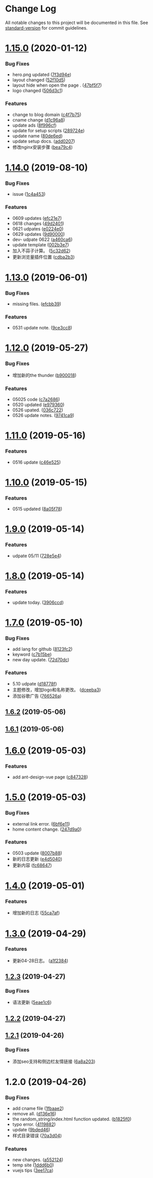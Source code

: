 # Change Log

All notable changes to this project will be documented in this file. See [standard-version](https://github.com/conventional-changelog/standard-version) for commit guidelines.

# [1.15.0](https://github.com/alterhu2020/alterhu2020.github.io/compare/v1.14.0...v1.15.0) (2020-01-12)


### Bug Fixes

* hero.png updated ([7f3d94e](https://github.com/alterhu2020/alterhu2020.github.io/commit/7f3d94e))
* layout changed ([52f10d5](https://github.com/alterhu2020/alterhu2020.github.io/commit/52f10d5))
* layout hide when open the page . ([47bf5f7](https://github.com/alterhu2020/alterhu2020.github.io/commit/47bf5f7))
* logo changed ([506d3c1](https://github.com/alterhu2020/alterhu2020.github.io/commit/506d3c1))


### Features

* change to blog domain ([c4f7b75](https://github.com/alterhu2020/alterhu2020.github.io/commit/c4f7b75))
* cname change ([d1c96a8](https://github.com/alterhu2020/alterhu2020.github.io/commit/d1c96a8))
* update ads ([8f996cf](https://github.com/alterhu2020/alterhu2020.github.io/commit/8f996cf))
* update for setup scripts ([289724e](https://github.com/alterhu2020/alterhu2020.github.io/commit/289724e))
* update name ([80de6ed](https://github.com/alterhu2020/alterhu2020.github.io/commit/80de6ed))
* update setup docs. ([add0207](https://github.com/alterhu2020/alterhu2020.github.io/commit/add0207))
* 修改nginx安装步骤 ([bea79c4](https://github.com/alterhu2020/alterhu2020.github.io/commit/bea79c4))



# [1.14.0](https://github.com/alterhu2020/alterhu2020.github.io/compare/v1.13.0...v1.14.0) (2019-08-10)


### Bug Fixes

* issue ([1c4a453](https://github.com/alterhu2020/alterhu2020.github.io/commit/1c4a453))


### Features

* 0609 updates ([efc21e7](https://github.com/alterhu2020/alterhu2020.github.io/commit/efc21e7))
* 0618 changes ([49d2401](https://github.com/alterhu2020/alterhu2020.github.io/commit/49d2401))
* 0621 udpates ([e0224e0](https://github.com/alterhu2020/alterhu2020.github.io/commit/e0224e0))
* 0629 updates ([9d90000](https://github.com/alterhu2020/alterhu2020.github.io/commit/9d90000))
* dev- udpate 0622 ([a460ca6](https://github.com/alterhu2020/alterhu2020.github.io/commit/a460ca6))
* update template ([002b3e7](https://github.com/alterhu2020/alterhu2020.github.io/commit/002b3e7))
* 加入不蒜子计算。 ([5c32d62](https://github.com/alterhu2020/alterhu2020.github.io/commit/5c32d62))
* 更新浏览量插件位置 ([cdba2b3](https://github.com/alterhu2020/alterhu2020.github.io/commit/cdba2b3))



# [1.13.0](https://github.com/alterhu2020/alterhu2020.github.io/compare/v1.12.0...v1.13.0) (2019-06-01)


### Bug Fixes

* missing files. ([efcbb39](https://github.com/alterhu2020/alterhu2020.github.io/commit/efcbb39))


### Features

* 0531 update note. ([9ce3cc8](https://github.com/alterhu2020/alterhu2020.github.io/commit/9ce3cc8))



# [1.12.0](https://github.com/alterhu2020/alterhu2020.github.io/compare/v1.11.0...v1.12.0) (2019-05-27)


### Bug Fixes

* 增加新的the thunder ([b900018](https://github.com/alterhu2020/alterhu2020.github.io/commit/b900018))


### Features

* 05025 code ([c7a2686](https://github.com/alterhu2020/alterhu2020.github.io/commit/c7a2686))
* 0520 updated ([e979360](https://github.com/alterhu2020/alterhu2020.github.io/commit/e979360))
* 0526 upated. ([036c722](https://github.com/alterhu2020/alterhu2020.github.io/commit/036c722))
* 0526 update notes. ([9741ca9](https://github.com/alterhu2020/alterhu2020.github.io/commit/9741ca9))



# [1.11.0](https://github.com/alterhu2020/alterhu2020.github.io/compare/v1.10.0...v1.11.0) (2019-05-16)


### Features

* 0516 update ([c46e525](https://github.com/alterhu2020/alterhu2020.github.io/commit/c46e525))



# [1.10.0](https://github.com/alterhu2020/alterhu2020.github.io/compare/v1.9.0...v1.10.0) (2019-05-15)


### Features

* 0515 updated ([8a05f78](https://github.com/alterhu2020/alterhu2020.github.io/commit/8a05f78))



# [1.9.0](https://github.com/alterhu2020/alterhu2020.github.io/compare/v1.8.0...v1.9.0) (2019-05-14)


### Features

* udpate 05/11 ([728e5e4](https://github.com/alterhu2020/alterhu2020.github.io/commit/728e5e4))



# [1.8.0](https://github.com/alterhu2020/alterhu2020.github.io/compare/v1.7.0...v1.8.0) (2019-05-14)


### Features

* update today. ([3906ccd](https://github.com/alterhu2020/alterhu2020.github.io/commit/3906ccd))



# [1.7.0](https://github.com/alterhu2020/alterhu2020.github.io/compare/v1.6.2...v1.7.0) (2019-05-10)


### Bug Fixes

* add lang for github ([8123fc2](https://github.com/alterhu2020/alterhu2020.github.io/commit/8123fc2))
* keyword ([c7b15be](https://github.com/alterhu2020/alterhu2020.github.io/commit/c7b15be))
* new day update. ([72d70dc](https://github.com/alterhu2020/alterhu2020.github.io/commit/72d70dc))


### Features

* 5.10 udpate ([d18778f](https://github.com/alterhu2020/alterhu2020.github.io/commit/d18778f))
* 主题修改，增加logo和名称更改。 ([dceeba3](https://github.com/alterhu2020/alterhu2020.github.io/commit/dceeba3))
* 添加谷歌广告 ([766526a](https://github.com/alterhu2020/alterhu2020.github.io/commit/766526a))



## [1.6.2](https://github.com/alterhu2020/alterhu2020.github.io/compare/v1.6.1...v1.6.2) (2019-05-06)



## [1.6.1](https://github.com/alterhu2020/alterhu2020.github.io/compare/v1.6.0...v1.6.1) (2019-05-06)



# [1.6.0](https://github.com/alterhu2020/alterhu2020.github.io/compare/v1.5.0...v1.6.0) (2019-05-03)


### Features

* add ant-design-vue page ([c847328](https://github.com/alterhu2020/alterhu2020.github.io/commit/c847328))



# [1.5.0](https://github.com/alterhu2020/alterhu2020.github.io/compare/v1.4.0...v1.5.0) (2019-05-03)


### Bug Fixes

* external link error. ([6bf6e11](https://github.com/alterhu2020/alterhu2020.github.io/commit/6bf6e11))
* home content change. ([247d9a0](https://github.com/alterhu2020/alterhu2020.github.io/commit/247d9a0))


### Features

* 0503 update ([8007b88](https://github.com/alterhu2020/alterhu2020.github.io/commit/8007b88))
* 新的日志更新 ([e4d5040](https://github.com/alterhu2020/alterhu2020.github.io/commit/e4d5040))
* 更新内容 ([fc68647](https://github.com/alterhu2020/alterhu2020.github.io/commit/fc68647))



# [1.4.0](https://github.com/alterhu2020/alterhu2020.github.io/compare/v1.3.0...v1.4.0) (2019-05-01)


### Features

* 增加新的日志 ([55ca7af](https://github.com/alterhu2020/alterhu2020.github.io/commit/55ca7af))



# [1.3.0](https://github.com/alterhu2020/alterhu2020.github.io/compare/v1.2.3...v1.3.0) (2019-04-29)


### Features

* 更新04-28日志。 ([a1f2384](https://github.com/alterhu2020/alterhu2020.github.io/commit/a1f2384))



## [1.2.3](https://github.com/alterhu2020/alterhu2020.github.io/compare/v1.2.2...v1.2.3) (2019-04-27)


### Bug Fixes

* 语法更新 ([5eae1c6](https://github.com/alterhu2020/alterhu2020.github.io/commit/5eae1c6))



## [1.2.2](https://github.com/alterhu2020/alterhu2020.github.io/compare/v1.2.1...v1.2.2) (2019-04-27)



## [1.2.1](https://github.com/alterhu2020/alterhu2020.github.io/compare/v1.2.0...v1.2.1) (2019-04-26)


### Bug Fixes

* 添加seo支持和侧边栏友情链接 ([6a8a203](https://github.com/alterhu2020/alterhu2020.github.io/commit/6a8a203))



# 1.2.0 (2019-04-26)


### Bug Fixes

* add cname file ([1fbaae2](https://github.com/alterhu2020/alterhu2020.github.io/commit/1fbaae2))
* remove all. ([d136e16](https://github.com/alterhu2020/alterhu2020.github.io/commit/d136e16))
* the random_string/index.html function updated. ([b1825f0](https://github.com/alterhu2020/alterhu2020.github.io/commit/b1825f0))
* typo error. ([4119882](https://github.com/alterhu2020/alterhu2020.github.io/commit/4119882))
* update ([9bded46](https://github.com/alterhu2020/alterhu2020.github.io/commit/9bded46))
* 样式目录错误 ([70a3d04](https://github.com/alterhu2020/alterhu2020.github.io/commit/70a3d04))


### Features

* new changes. ([a552124](https://github.com/alterhu2020/alterhu2020.github.io/commit/a552124))
* temp site ([1ddd6b0](https://github.com/alterhu2020/alterhu2020.github.io/commit/1ddd6b0))
* vuejs tips ([3ee17ca](https://github.com/alterhu2020/alterhu2020.github.io/commit/3ee17ca))
